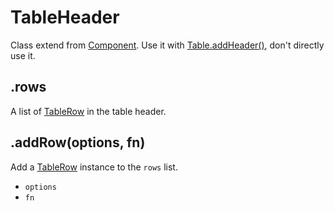 # TableHeader

Class extend from [Component](component.md). Use it with [Table.addHeader()](table.md#addheaderoptions-fn), don't directly use it.

## .rows

A list of [TableRow](table-row.md) in the table header.

## .addRow(options, fn)

Add a [TableRow](table-row.md) instance to the `rows` list.

- `options`
- `fn`
